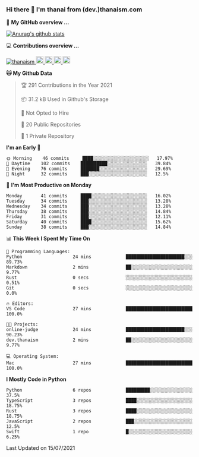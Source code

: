 ### Hi there 👋 I'm thanai from (dev.)thanaism.com

<!-- バッジ関連 -->
<!--
メイン：https://shields.io/category/social
GitHub view：https://github.com/antonkomarev/github-profile-views-counter
Qiita contributions：https://qiita.com/mikkame/items/f2c60d9caf8a8e38ec50
 -->

🍎 **My GitHub overview ...**

<!-- GitHubトロフィー -->
<!--
https://github.com/ryo-ma/github-profile-trophy
 -->

<!-- [![trophy](https://github-profile-trophy.vercel.app/?username=thanaism)](https://github.com/thanaism/thanaism) -->

<!-- GitHubステータス -->
<!--
https://github.com/anuraghazra/github-readme-stats
 -->

[![Anurag's github stats](https://github-readme-stats.vercel.app/api?username=thanaism&count_private=true&show_icons=true)](https://github.com/thanaism/thanaism)

<!-- [![ReadMe Card](https://github-readme-stats.vercel.app/api/pin/?username=thanaism&repo=thanaism)](https://github.com/thanaism/thanaism) -->

<!-- Skill icons -->
<!--
https://rahuldkjain.github.io/gh-profile-readme-generator/
 -->

💻 **Contributions overview ...**

<p align="left">

  <a href="https://github.com/thanaism/thanaism/">
    <img src="https://komarev.com/ghpvc/?username=thanaism" alt="thanaism" />
  </a>
  <a href="http://twitter.com/okinawa__noodle">
    <img height="20" src="https://img.shields.io/twitter/follow/okinawa__noodle?label=Twitter&logo=twitter&style=flat" />
  </a>
  <a href="https://github.com/thanaism">
    <img height="20" src="https://img.shields.io/github/followers/thanaism?label=follow&logo=github&style=flat" />
  </a>
  <!-- <a href="https://www.reddit.com/user/thanaism">
    <img height="20" src="https://img.shields.io/reddit/user-karma/combined/thanaism?label=Reddit&logo=reddit&style=flat" />
  </a>
  <a href="https://stackoverflow.com/users/5720201/thanaism">
    <img height="20" src="https://img.shields.io/stackexchange/stackoverflow/r/5720201?label=StackOverflow&logo=stack-overflow&style=flat" /> -->
  </a>
  <a href="http://qiita.com/thanai">
    <img height="20" src="https://qiita-badge.apiapi.app/s/thanai/posts.svg" />
  </a>
  <//qiita.com/thanai">
    <img height="20" src="https://qiita-badge.apiapi.app/s/thanai/contributions.svg" />
  </a>
</p>

<!--START_SECTION:waka-->
**🐱 My Github Data** 

> 🏆 291 Contributions in the Year 2021
 > 
> 📦 31.2 kB Used in Github's Storage 
 > 
> 🚫 Not Opted to Hire
 > 
> 📜 20 Public Repositories 
 > 
> 🔑 1 Private Repository 
 > 
**I'm an Early 🐤** 

```text
🌞 Morning    46 commits     ████░░░░░░░░░░░░░░░░░░░░░   17.97% 
🌆 Daytime    102 commits    ██████████░░░░░░░░░░░░░░░   39.84% 
🌃 Evening    76 commits     ███████░░░░░░░░░░░░░░░░░░   29.69% 
🌙 Night      32 commits     ███░░░░░░░░░░░░░░░░░░░░░░   12.5%

```
📅 **I'm Most Productive on Monday** 

```text
Monday       41 commits     ████░░░░░░░░░░░░░░░░░░░░░   16.02% 
Tuesday      34 commits     ███░░░░░░░░░░░░░░░░░░░░░░   13.28% 
Wednesday    34 commits     ███░░░░░░░░░░░░░░░░░░░░░░   13.28% 
Thursday     38 commits     ███░░░░░░░░░░░░░░░░░░░░░░   14.84% 
Friday       31 commits     ███░░░░░░░░░░░░░░░░░░░░░░   12.11% 
Saturday     40 commits     ████░░░░░░░░░░░░░░░░░░░░░   15.62% 
Sunday       38 commits     ███░░░░░░░░░░░░░░░░░░░░░░   14.84%

```


📊 **This Week I Spent My Time On** 

```text
💬 Programming Languages: 
Python                   24 mins             ██████████████████████░░░   89.73% 
Markdown                 2 mins              ██░░░░░░░░░░░░░░░░░░░░░░░   9.77% 
Rust                     0 secs              ░░░░░░░░░░░░░░░░░░░░░░░░░   0.51% 
Git                      0 secs              ░░░░░░░░░░░░░░░░░░░░░░░░░   0.0%

🔥 Editors: 
VS Code                  27 mins             █████████████████████████   100.0%

🐱‍💻 Projects: 
online-judge             24 mins             ██████████████████████░░░   90.23% 
dev.thanaism             2 mins              ██░░░░░░░░░░░░░░░░░░░░░░░   9.77%

💻 Operating System: 
Mac                      27 mins             █████████████████████████   100.0%

```

**I Mostly Code in Python** 

```text
Python                   6 repos             █████████░░░░░░░░░░░░░░░░   37.5% 
TypeScript               3 repos             ████░░░░░░░░░░░░░░░░░░░░░   18.75% 
Rust                     3 repos             ████░░░░░░░░░░░░░░░░░░░░░   18.75% 
JavaScript               2 repos             ███░░░░░░░░░░░░░░░░░░░░░░   12.5% 
Swift                    1 repo              █░░░░░░░░░░░░░░░░░░░░░░░░   6.25%

```



 Last Updated on 15/07/2021
<!--END_SECTION:waka-->
